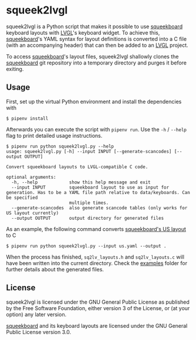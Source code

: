 # squeek2lvgl

squeek2lvgl is a Python script that makes it possible to use [squeekboard] keyboard layouts with [LVGL]'s keyboard widget. To achieve this, [squeekboard]'s YAML syntax for layout definitions is converted into a C file (with an accompanying header) that can then be added to an [LVGL] project.

To access [squeekboard]'s layout files, squeek2lvgl shallowly clones the [squeekboard] git repository into a temporary directory and purges it before exiting.

## Usage

First, set up the virtual Python environment and install the dependencies with

```
$ pipenv install
```

Afterwards you can execute the script with `pipenv run`. Use the `-h` / `--help` flag to print detailed usage instructions.

```
$ pipenv run python squeek2lvgl.py --help
usage: squeek2lvgl.py [-h] --input INPUT [--generate-scancodes] [--output OUTPUT]

Convert squeekboard layouts to LVGL-compatible C code.

optional arguments:
  -h, --help            show this help message and exit
  --input INPUT         squeekboard layout to use as input for generation. Has to be a YAML file path relative to data/keyboards. Can be specified
                        multiple times.
  --generate-scancodes  also generate scancode tables (only works for US layout currently)
  --output OUTPUT       output directory for generated files
```

As an example, the following command converts [squeekboard's US layout] to C

```
$ pipenv run python squeek2lvgl.py --input us.yaml --output .
```

When the process has finished, `sq2lv_layouts.h` and `sq2lv_layouts.c` will have been written into the current directory. Check the [examples] folder for further details about the generated files.

## License

squeek2lvgl is licensed under the GNU General Public License as published by the Free Software Foundation, either version 3 of the License, or (at your option) any later version.

[squeekboard] and its keyboard layouts are licensed under the GNU General Public License version 3.0.

[LVGL]: https://github.com/lvgl/lvgl
[squeekboard]: https://gitlab.gnome.org/World/Phosh/squeekboard
[squeekboard's US layout]: https://gitlab.gnome.org/World/Phosh/squeekboard/-/blob/master/data/keyboards/us.yaml
[examples]: ./examples
